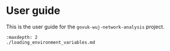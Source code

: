 # User guide

This is the user guide for the `govuk-wuj-network-analysis` project.

```{toctree}
:maxdepth: 2
./loading_environment_variables.md
```
